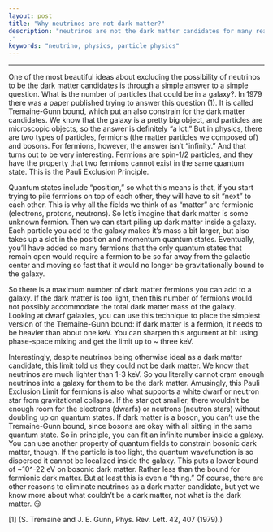 ```yaml
---
layout: post
title: "Why neutrinos are not dark matter?"
description: "neutrinos are not the dark matter candidates for many reason, in this article I'm presenting a cosmological argument supporting this claim.
."
keywords: "neutrino, physics, particle physics"
---
```


-----------------------

One of the most beautiful ideas about excluding the possibility of neutrinos to be the dark matter candidates is through a simple answer to a simple question. What is the number of particles that could be in a galaxy?. In 1979 there was a paper published trying to answer this question (1). It is called Tremaine-Gunn bound, which put an also constrain for the dark matter candidates.
We know that the galaxy is a pretty big object, and particles are microscopic objects, so the answer is definitely “a lot.” But in physics, there are two types of particles, fermions (the matter particles we composed of) and bosons. For fermions, however, the answer isn’t “infinity.” And that turns out to be very interesting. Fermions are spin-1/2 particles, and they have the property that two fermions cannot exist in the same quantum state. This is the Pauli Exclusion Principle.

Quantum states include “position,” so what this means is that, if you start trying to pile fermions on top of each other, they will have to sit “next” to each other. This is why all the fields we think of as “matter” are fermionic (electrons, protons, neutrons). So let’s imagine that dark matter is some unknown fermion. Then we can start piling up dark matter inside a galaxy. Each particle you add to the galaxy makes it’s mass a bit larger, but also takes up a slot in the position and momentum quantum states. Eventually, you’ll have added so many fermions that the only quantum states that remain open would require a fermion to be so far away from the galactic center and moving so fast that it would no longer be gravitationally bound to the galaxy.


So there is a maximum number of dark matter fermions you can add to a galaxy. If the dark matter is too light, then this number of fermions would not possibly accommodate the total dark matter mass of the galaxy. Looking at dwarf galaxies, you can use this technique to place the simplest version of the Tremaine-Gunn bound: if dark matter is a fermion, it needs to be heavier than about one keV. You can sharpen this argument at bit using phase-space mixing and get the limit up to ~ three keV.

Interestingly, despite neutrinos being otherwise ideal as a dark matter candidate, this limit told us they could not be dark matter. We know that neutrinos are much lighter than 1-3 keV. So you literally cannot cram enough neutrinos into a galaxy for them to be the dark matter. Amusingly, this Pauli Exclusion Limit for fermions is also what supports a white dwarf or neutron star from gravitational collapse. If the star got smaller, there wouldn’t be enough room for the electrons (dwarfs) or neutrons (neutron stars) without doubling up on quantum states. If dark matter is a boson, you can’t use the Tremaine-Gunn bound, since bosons are okay with all sitting in the same quantum state. So in principle, you can fit an infinite number inside a galaxy. You can use another property of quantum fields to constrain bosonic dark matter, though. If the particle is too light, the quantum wavefunction is so dispersed it cannot be localized inside the galaxy.
This puts a lower bound of ~10^-22 eV on bosonic dark matter. Rather less than the bound for fermionic dark matter. But at least this is even a “thing.” Of course, there are other reasons to eliminate neutrinos as a dark matter candidate, but yet we know more about what couldn’t be a dark matter, not what is the dark matter. 😏


[1] (S. Tremaine and J. E. Gunn, Phys. Rev. Lett. 42, 407 (1979).)

